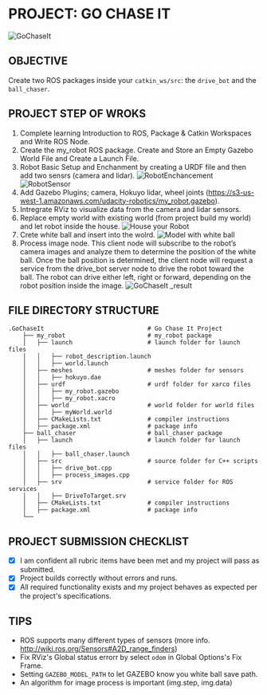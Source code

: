 # PROJECT: GO CHASE IT

![GoChaseIt](https://user-images.githubusercontent.com/53105229/130345694-cf0ff903-9a2f-44d2-8701-9fd9780c7b18.png)

## OBJECTIVE
Create two ROS packages inside your `catkin_ws/src`: the `drive_bot` and the `ball_chaser`.

## PROJECT STEP OF WROKS
1. Complete learning Introduction to ROS, Package & Catkin Workspaces and Write ROS Node.
2. Create the my_robot ROS package. Create and Store an Empty Gazebo World File and Create a Launch File.
3. Robot Basic Setup and Enchanment by creating a URDF file and then add two sensrs (camera and lidar).
![RobotEnchancement](https://user-images.githubusercontent.com/53105229/130346352-f2b44e9a-5501-48e0-a02f-0ade8a8455e0.JPG)
![RobotSensor](https://user-images.githubusercontent.com/53105229/130346375-d4d2f5fc-9743-48e4-b798-20293a72fc18.JPG)
4. Add Gazebo Plugins; camera, Hokuyo lidar, wheel joints (https://s3-us-west-1.amazonaws.com/udacity-robotics/my_robot.gazebo).
5. Intregrate RViz to visualize data from the camera and lidar sensors.
6. Replace empty world with existing world (from project build my world) and let robot inside the house.
![House your Robot](https://user-images.githubusercontent.com/53105229/130346841-dc7518c7-0b94-431b-bdf8-2c1632859e83.png)
7. Crete white ball and insert into the wolrd.
![Model with white ball](https://user-images.githubusercontent.com/53105229/130346877-076653ac-0eb9-4b3b-9881-4c08fdced52d.png)
8. Process image node. This client node will subscribe to the robot’s camera images and analyze them to determine the position of the white ball. Once the ball position is determined, the client node will request a service from the drive_bot server node to drive the robot toward the ball. The robot can drive either left, right or forward, depending on the robot position inside the image.
![GoChaseIt _result](https://user-images.githubusercontent.com/53105229/130346862-7de6f117-4677-467f-b375-ada93416a2ff.png)

## FILE DIRECTORY STRUCTURE
```
.GoChaseIt                             # Go Chase It Project
    ├── my_robot                       # my_robot package                   
    │   ├── launch                     # launch folder for launch files   
    │   │   ├── robot_description.launch
    │   │   ├── world.launch
    │   ├── meshes                     # meshes folder for sensors
    │   │   ├── hokuyo.dae
    │   ├── urdf                       # urdf folder for xarco files
    │   │   ├── my_robot.gazebo
    │   │   ├── my_robot.xacro
    │   ├── world                      # world folder for world files
    │   │   ├── myWorld.world
    │   ├── CMakeLists.txt             # compiler instructions
    │   ├── package.xml                # package info
    ├── ball_chaser                    # ball_chaser package                   
    │   ├── launch                     # launch folder for launch files   
    │   │   ├── ball_chaser.launch
    │   ├── src                        # source folder for C++ scripts
    │   │   ├── drive_bot.cpp
    │   │   ├── process_images.cpp
    │   ├── srv                        # service folder for ROS services
    │   │   ├── DriveToTarget.srv
    │   ├── CMakeLists.txt             # compiler instructions
    │   ├── package.xml                # package info                  
    └──                              
```

## PROJECT SUBMISSION CHECKLIST
- [x] I am confident all rubric items have been met and my project will pass as submitted.
- [x] Project builds correctly without errors and runs.
- [x] All required functionality exists and my project behaves as expected per the project's specifications.

## TIPS
* ROS supports many different types of sensors (more info. http://wiki.ros.org/Sensors#A2D_range_finders)
* Fix RViz's Global status errorr by select `odom` in Global Options's Fix Frame.
* Setting `GAZEBO_MODEL_PATH` to let GAZEBO know you white ball save path.
* An algorithm for image process is important (img.step, img.data)
